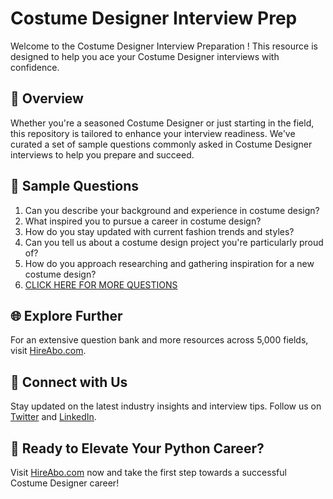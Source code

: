 # Costume Designer Interview Prep

Welcome to the Costume Designer Interview Preparation ! This resource is designed to help you ace your Costume Designer interviews with confidence.

## 🚀 Overview

Whether you're a seasoned Costume Designer or just starting in the field, this repository is tailored to enhance your interview readiness. We've curated a set of sample questions commonly asked in Costume Designer interviews to help you prepare and succeed.

## 📝 Sample Questions

1. Can you describe your background and experience in costume design?
2. What inspired you to pursue a career in costume design?
3. How do you stay updated with current fashion trends and styles?
4. Can you tell us about a costume design project you're particularly proud of?
5. How do you approach researching and gathering inspiration for a new costume design?
6. [CLICK HERE FOR MORE QUESTIONS](https://hireabo.com/job/6_4_15/Costume%20Designer)

## 🌐 Explore Further

For an extensive question bank and more resources across 5,000 fields, visit [HireAbo.com](https://www.hireabo.com).

## 📱 Connect with Us

Stay updated on the latest industry insights and interview tips. Follow us on [Twitter](https://twitter.com/hireabo) and [LinkedIn](https://www.linkedin.com/in/hire-abo-3609972a8/).

## 🚀 Ready to Elevate Your Python Career?

Visit [HireAbo.com](https://www.hireabo.com) now and take the first step towards a successful Costume Designer career!